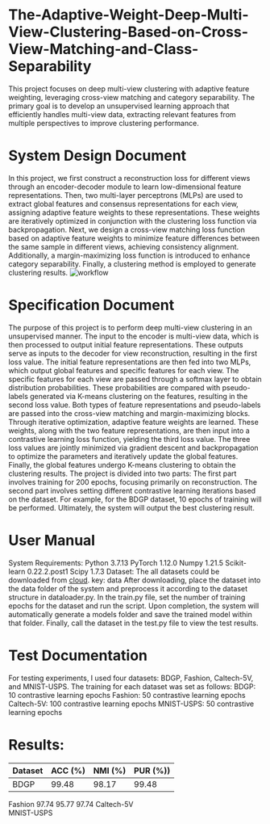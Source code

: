 # The-Adaptive-Weight-Deep-Multi-View-Clustering-Based-on-Cross-View-Matching-and-Class-Separability
This project focuses on deep multi-view clustering with adaptive feature weighting, leveraging cross-view matching and category separability. The primary goal is to develop an unsupervised learning approach that efficiently handles multi-view data, extracting relevant features from multiple perspectives to improve clustering performance. 

# System Design Document
In this project, we first construct a reconstruction loss for different views through an encoder-decoder module to learn low-dimensional feature representations. Then, two multi-layer perceptrons (MLPs) are used to extract global features and consensus representations for each view, assigning adaptive feature weights to these representations. These weights are iteratively optimized in conjunction with the clustering loss function via backpropagation.
Next, we design a cross-view matching loss function based on adaptive feature weights to minimize feature differences between the same sample in different views, achieving consistency alignment. Additionally, a margin-maximizing loss function is introduced to enhance category separability. Finally, a clustering method is employed to generate clustering results. 
![workflow](https://github.com/user-attachments/assets/edd64e03-e2cd-4216-a6f4-b48b6242f1ef)


# Specification Document
The purpose of this project is to perform deep multi-view clustering in an unsupervised manner. The input to the encoder is multi-view data, which is then processed to output initial feature representations. These outputs serve as inputs to the decoder for view reconstruction, resulting in the first loss value.
The initial feature representations are then fed into two MLPs, which output global features and specific features for each view. The specific features for each view are passed through a softmax layer to obtain distribution probabilities. These probabilities are compared with pseudo-labels generated via K-means clustering on the features, resulting in the second loss value.
Both types of feature representations and pseudo-labels are passed into the cross-view matching and margin-maximizing blocks. Through iterative optimization, adaptive feature weights are learned. These weights, along with the two feature representations, are then input into a contrastive learning loss function, yielding the third loss value. The three loss values are jointly minimized via gradient descent and backpropagation to optimize the parameters and iteratively update the global features. Finally, the global features undergo K-means clustering to obtain the clustering results.
The project is divided into two parts:
    The first part involves training for 200 epochs, focusing primarily on reconstruction.
    The second part involves setting different contrastive learning iterations based on the dataset. For example, for the BDGP dataset, 10 epochs of training will be performed. Ultimately, the system will output the best clustering result.

# User Manual
System Requirements:
Python 3.7.13
PyTorch 1.12.0
Numpy 1.21.5
Scikit-learn 0.22.2.post1
Scipy 1.7.3
Dataset:
The all datasets could be downloaded from [cloud](https://pan.baidu.com/s/18If7bx2ZOVZhyijtzycjXA). key: data
After downloading, place the dataset into the data folder of the system and preprocess it according to the dataset structure in dataloader.py. In the train.py file, set the number of training epochs for the dataset and run the script. Upon completion, the system will automatically generate a models folder and save the trained model within that folder. Finally, call the dataset in the test.py file to view the test results.

# Test Documentation
For testing experiments, I used four datasets: BDGP, Fashion, Caltech-5V, and MNIST-USPS. The training for each dataset was set as follows:
    BDGP: 10 contrastive learning epochs
    Fashion: 50 contrastive learning epochs
    Caltech-5V: 100 contrastive learning epochs
    MNIST-USPS: 50 contrastive learning epochs

# Results:
| Dataset | ACC (%) | NMI (%) | PUR (%)) |
|----------|----------|----------|----------|
| BDGP | 99.48 | 98.17 | 99.48 |

Fashion		  97.74        95.77        97.74
Caltech-5V			
MNIST-USPS			
